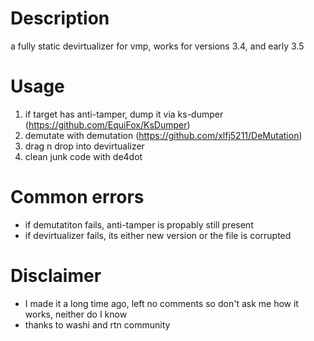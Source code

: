 Description
===========

a fully static devirtualizer for vmp, works for versions 3.4, and early 3.5

Usage
===========

1. if target has anti-tamper, dump it via ks-dumper (https://github.com/EquiFox/KsDumper)
2. demutate with demutation (https://github.com/xlfj5211/DeMutation)
3. drag n drop into devirtualizer
4. clean junk code with de4dot

Common errors
===========

* if demutatiton fails, anti-tamper is propably still present
* if devirtualizer fails, its either new version or the file is corrupted

Disclaimer
===========

* I made it a long time ago, left no comments so don't ask me how it works, neither do I know
* thanks to washi and rtn community
